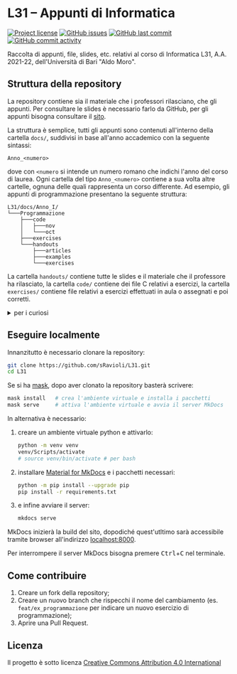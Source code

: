 # L31 – Appunti di Informatica

[![Project license](https://img.shields.io/github/license/sRavioli/L31)](./LICENSE.txt)
[![GitHub issues](https://img.shields.io/github/issues/sRavioli/L31)](https://github.com/sRavioli/L31/issues)
[![GitHub last commit](https://img.shields.io/github/last-commit/sRavioli/L31)](https://github.com/sRavioli/L31/commit/main)
[![GitHub commit activity](https://img.shields.io/github/commit-activity/m/sRavioli/L31)](https://github.com/sRavioli/L31/commits/main)

Raccolta di appunti, file, slides, etc. relativi al corso di Informatica L31,
A.A. 2021-22, dell'Università di Bari "Aldo Moro".

## Struttura della repository

La repository contiene sia il materiale che i professori rilasciano, che gli
appunti. Per consultare le slides è necessario farlo da GitHub, per gli appunti
bisogna consultare il [sito](https://sravioli.github.io/L31/).

La struttura è semplice, tutti gli appunti sono contenuti all'interno della
cartella `docs/`, suddivisi in base all'anno accademico con la seguente sintassi:

```text
Anno_<numero>
```

dove con `<numero` si intende un numero romano che indichi l'anno del corso di
laurea. Ogni cartella del tipo `Anno_<numero>` contiene a sua volta altre
cartelle, ognuna delle quali rappresenta un corso differente. Ad esempio, gli
appunti di programmazione presentano la seguente struttura:

```text
L31/docs/Anno_I/
└───Programmazione
    ├───code
    │   ├───nov
    │   └───oct
    ├───exercises
    └───handouts
        ├───articles
        ├───examples
        └───exercises
```

La cartella `handouts/` contiene tutte le slides e il materiale che il professore
ha rilasciato, la cartella `code/` contiene dei file C relativi a esercizi, la
cartella `exercises/` contiene file relativi a esercizi effettuati in aula o
assegnati e poi corretti.

<!-- markdownlint-disable MD033 -->
<details>

<summary>per i curiosi</summary>

### `.husky/`

Contiene un piccolo script che controlla se la cartella `.vscode/` oppure il
file auto-generato `CHANGELOG.md` siano stati aggiornati e se sì, esegue
automaticamente il commit di questi cambiamenti.

Il pre-push hook utilizza [Husky](https://typicode.github.io/husky/#/?id=install),
che richiede [Node.js](https://nodejs.org/it/).

Per non far eseguire l'hook bisogna effettuare il push con la flag `--no-verify`:

```sh
git push --no-verify
```

### `.vscode/`

Contiene impostazioni, snippets e estensioni consigliate per l'editor
[VSCode](https://github.com/microsoft/vscode);

</details>

## Eseguire localmente

Innanzitutto è necessario clonare la repository:

```sh
git clone https://github.com/sRavioli/L31.git
cd L31
```

Se si ha [mask](https://github.com/jacobdeichert/mask), dopo aver clonato la
repository basterà scrivere:

```sh
mask install   # crea l'ambiente virtuale e installa i pacchetti
mask serve     # attiva l'ambiente virtuale e avvia il server MkDocs
```

In alternativa è necessario:

1. creare un ambiente virtuale python e attivarlo:

    ```sh
    python -m venv venv
    venv/Scripts/activate
    # source venv/bin/activate # per bash
    ```

2. installare [Material for MkDocs](https://squidfunk.github.io/mkdocs-material/)
   e i pacchetti necessari:

    ```sh
    python -m pip install --upgrade pip
    pip install -r requirements.txt
    ```

3. e infine avviare il server:

    ```sh
    mkdocs serve
    ```

MkDocs inizierà la build del sito, dopodiché quest'utltimo sarà accessibile
tramite browser all'indirizzo [localhost:8000](http://localhost:8000/).

Per interrompere il server MkDocs bisogna premere <kbd>Ctrl</kbd>+<kbd>C</kbd>
nel terminale.
<!-- markdownlint-enable MD033 -->

## Come contribuire

1. Creare un fork della repository;
2. Creare un nuovo branch che rispecchi il nome del cambiamento (es.
   `feat/ex_programmazione` per indicare un nuovo esercizio di programmazione);
3. Aprire una Pull Request.

## Licenza

Il progetto è sotto licenza [Creative Commons Attribution 4.0 International](./LICENSE.txt)
